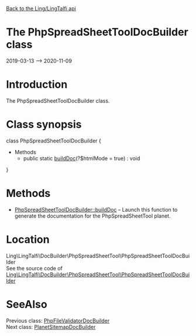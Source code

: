 [Back to the Ling/LingTalfi api](https://github.com/lingtalfi/LingTalfi/blob/master/doc/api/Ling/LingTalfi.md)



The PhpSpreadSheetToolDocBuilder class
================
2019-03-13 --> 2020-11-09






Introduction
============

The PhpSpreadSheetToolDocBuilder class.



Class synopsis
==============


class <span class="pl-k">PhpSpreadSheetToolDocBuilder</span>  {

- Methods
    - public static [buildDoc](https://github.com/lingtalfi/LingTalfi/blob/master/doc/api/Ling/LingTalfi/DocBuilder/PhpSpreadSheetTool/PhpSpreadSheetToolDocBuilder/buildDoc.md)(?$htmlMode = true) : void

}






Methods
==============

- [PhpSpreadSheetToolDocBuilder::buildDoc](https://github.com/lingtalfi/LingTalfi/blob/master/doc/api/Ling/LingTalfi/DocBuilder/PhpSpreadSheetTool/PhpSpreadSheetToolDocBuilder/buildDoc.md) &ndash; Launch this function to generate the documentation for the PhpSpreadSheetTool planet.





Location
=============
Ling\LingTalfi\DocBuilder\PhpSpreadSheetTool\PhpSpreadSheetToolDocBuilder<br>
See the source code of [Ling\LingTalfi\DocBuilder\PhpSpreadSheetTool\PhpSpreadSheetToolDocBuilder](https://github.com/lingtalfi/LingTalfi/blob/master/DocBuilder/PhpSpreadSheetTool/PhpSpreadSheetToolDocBuilder.php)



SeeAlso
==============
Previous class: [PhpFileValidatorDocBuilder](https://github.com/lingtalfi/LingTalfi/blob/master/doc/api/Ling/LingTalfi/DocBuilder/PhpFileValidator/PhpFileValidatorDocBuilder.md)<br>Next class: [PlanetSitemapDocBuilder](https://github.com/lingtalfi/LingTalfi/blob/master/doc/api/Ling/LingTalfi/DocBuilder/PlanetSitemap/PlanetSitemapDocBuilder.md)<br>
